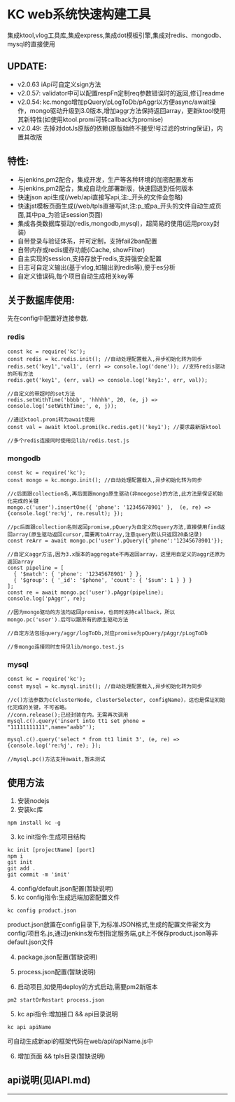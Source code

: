 # KC web系统快速构建工具
集成ktool,vlog工具库,集成express,集成dot模板引擎,集成对redis、mongodb、mysql的直接使用

## UPDATE:
* v2.0.63 iApi可自定义sign方法
* v2.0.57: validator中可以配置respFn定制req参数错误时的返回,修订readme
* v2.0.54: kc.mongo增加pQuery/pLogToDb/pAggr以方便async/await操作，mongo驱动升级到3.0版本,增加aggr方法保持返回array，更新ktool使用其新特性(如使用ktool.promi可转callback为promise)
* v2.0.49: 去掉对dotJs原版的依赖(原版始终不接受!号过滤的string保证)，内置其改版
## 特性:
* 与jenkins,pm2配合，集成开发，生产等各种环境的加密配置发布
* 与jenkins,pm2配合，集成自动化部署新版，快速回退到任何版本
* 快速json api生成(/web/api直接写api,注:_开头的文件会忽略)
* 快速jst模板页面生成(/web/tpls直接写jst,注:p_或pa_开头的文件自动生成页面,其中pa_为验证session页面)
* 集成各类数据库驱动(redis,mongodb,mysql)，超简易的使用(运用proxy封装)
* 自带登录与验证体系，并可定制，支持fail2ban配置
* 自带内存或redis缓存功能(iCache, showFilter)
* 自主实现的session,支持存放于redis,支持强安全配置
* 日志可自定义输出(基于vlog,如输出到redis等),便于es分析
* 自定义错误码,每个项目自动生成相关key等


## 关于数据库使用:
先在config中配置好连接参数.
### redis

```
const kc = require('kc');
const redis = kc.redis.init(); //自动处理配置载入,异步初始化转为同步
redis.set('key1','val1', (err) => console.log('done')); //支持redis驱动的所有方法
redis.get('key1', (err, val) => console.log('key1:', err, val));

//自定义的带超时的set方法
redis.setWithTime('bbbb', 'hhhhh', 20, (e, j) => console.log('setWithTime:', e, j));

//通过ktool.promi转为await使用
const val = await ktool.promi(kc.redis.get)('key1'); //要求最新版ktool

//多个redis连接同时使用见lib/redis.test.js
```

### mongodb

```
const kc = require('kc');
const mongo = kc.mongo.init(); //自动处理配置载入,异步初始化转为同步

//c后面跟collection名,再后面跟mongo原生驱动(非moogose)的方法,此方法是保证初始化完成的关键
mongo.c('user').insertOne({ 'phone': '12345678901' },  (e, re) => {console.log('re:%j', re.result); });

//pc后面跟collection名则返回promise,pQuery为自定义的query方法,直接使用find返回array(原生驱动返回cursor,需要再toArray,注意query默认只返回20条记录)
const reArr = await mongo.pc('user').pQuery({'phone':'12345678901'});

//自定义aggr方法,因为3.x版本的aggregate不再返回array，这里用自定义的aggr还原为返回array
const pipeline = [
  { '$match': { 'phone': '12345678901' } },
  { '$group': { '_id': '$phone', 'count': { '$sum': 1 } } }
];
const re = await mongo.pc('user').pAggr(pipeline);
console.log('pAggr', re);

//因为mongo驱动的方法均返回promise，也同时支持callback，所以mongo.pc('user').后可以跟所有的原生驱动方法

//自定方法包括query/aggr/logToDb,对应promise为pQuery/pAggr/pLogToDb

//多mongo连接同时支持见lib/mongo.test.js

```

### mysql

```
const kc = require('kc');
const mysql = kc.mysql.init(); //自动处理配置载入,异步初始化转为同步

//c()方法参数为c(clusterNode, clusterSelector, configName)，这也是保证初始化完成的关键，不可省略。
//conn.release();已经封装在内，无需再次调用
mysql.c().query('insert into tt1 set phone = "11111111111",name="aabb"');

mysql.c().query('select * from tt1 limit 3', (e, re) => {console.log('re:%j', re); });

//mysql.pc()方法支持await,暂未测试

```

## 使用方法
1. 安装nodejs
2. 安装kc库

  ```
  npm install kc -g
  ```

3. kc init指令:生成项目结构

  ```
  kc init [projectName] [port]
  npm i
  git init
  git add .
  git commit -m 'init'
  ```

4. config/default.json配置(暂缺说明)
4. kc config指令:生成远端加密配置文件

  ```
  kc config product.json
  ```
  product.json放置在config目录下,为标准JSON格式,生成的配置文件密文为config/项目名.js,通过jenkins发布到指定服务端,git上不保存product.json等非default.json文件

4. package.json配置(暂缺说明)
4. process.json配置(暂缺说明)

4. 启动项目,如使用deploy的方式启动,需要pm2新版本

  ```
  pm2 startOrRestart process.json
  ```

5. kc api指令:增加接口 && api目录说明

  ```
  kc api apiName
  ```

  可自动生成新api的框架代码在web/api/apiName.js中

6. 增加页面 && tpls目录(暂缺说明)

## api说明(见IAPI.md)

-----



